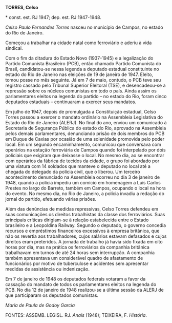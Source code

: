 **TORRES, Celso**

\* const. est. RJ 1947; dep. est. RJ 1947-1948.

*Celso Paulo Fernandes Torres* nasceu no município de Campos, no estado
do Rio de Janeiro.

Começou a trabalhar na cidade natal como ferroviário e aderiu à vida
sindical.

Com o fim da ditadura do Estado Novo (1937-1945) e a legalização do
Partido Comunista Brasileiro (PCB), então chamado Partido Comunista do
Brasil, candidatou-se nessa legenda a deputado estadual constituinte no
estado do Rio de Janeiro nas eleições de 19 de janeiro de 1947. Eleito,
tomou posse no mês seguinte. Já em 7 de maio, contudo, o PCB teve seu
registro cassado pelo Tribunal Superior Eleitoral (TSE), e
desencadeou-se a repressão sobre os núcleos comunistas em todo o país.
Ainda assim os parlamentares eleitos na legenda do partido – no estado
do Rio, foram cinco deputados estaduais – continuaram a exercer seus
mandatos.

Em julho de 1947, depois de promulgada a Constituição estadual, Celso
Torres passou a exercer o mandato ordinário na Assembleia Legislativa do
Estado do Rio de Janeiro (ALERJ). No final do ano, enviou um comunicado
à Secretaria de Segurança Pública do estado do Rio, aprovado na
Assembleia pelos demais parlamentares, denunciando prisão de dois
membros do PCB em Duque de Caxias por ocasião de uma solenidade
promovida pelo poder local. Em um segundo encaminhamento, comunicou que
conversava com operários na estação ferroviária de Campos quando foi
interpelado por dois policiais que exigiram que deixasse o local. No
mesmo dia, ao se encontrar com operários da fábrica de tecidos da
cidade, o grupo foi abordado por uma viatura com 14 soldados que manteve
o deputado no local até a chegada do delegado da polícia civil, que o
liberou. Um terceiro acontecimento denunciado na Assembleia ocorreu no
dia 3 de janeiro de 1948, quando a polícia impediu um comício em
homenagem a Luís Carlos Prestes no largo do Barreto, também em Campos,
ocupando o local na hora do evento. No mesmo dia, no Rio de Janeiro, a
polícia invadiu a redação do jornal do partido, efetuando várias
prisões.

Além das denúncias de medidas repressivas, Celso Torres defendeu em suas
comunicações os direitos trabalhistas da classe dos ferroviários. Suas
principais críticas dirigiam-se à relação estabelecida entre o Estado
brasileiro e a Leopoldina Railway. Segundo o deputado, o governo
concedia recursos e empréstimos financeiros excessivos à empresa
britânica, que não os revertia aos trabalhadores, cujos salários estavam
defasados e cujos direitos eram preteridos. A jornada de trabalho já
havia sido fixada em oito horas por dia, mas na prática os ferroviários
da companhia britânica trabalhavam em turnos de até 24 horas sem
interrupção. A companhia também apresentava um considerável quadro de
afastamento de funcionários por motivo de tuberculose e acidentes sem
apresentar medidas de assistência ou indenização.

Em 7 de janeiro de 1948 os deputados federais votaram a favor da
cassação do mandato de todos os parlamentares eleitos na legenda do PCB.
No dia 12 de janeiro de 1948 realizou-se a última sessão da ALERJ de que
participaram os deputados comunistas.

*Maria de Paula de Godoy Garcia*

FONTES: ASSEMB. LEGISL. RJ. *Anais* (1948); TEIXEIRA, F. *História*.
